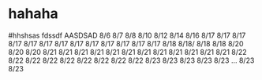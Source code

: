 # hahaha
#hhshsas
fdssdf
AASDSAD
8/6
8/7
8/8
8/10
8/12
8/14
8/16
8/17 8/17 8/17 8/17 8/17 8/17 8/17 8/17 8/17 8/17 8/17 8/17 8/17 
8/18 8/18/ 8/18 8/18
8/20 8/20 8/20
8/21 8/21 8/21 8/21 8/21 8/21 8/21 8/21 8/21 8/21 8/21 8/21
8/22 8/22 8/22 8/22 8/22 8/22 8/22 8/22 8/22
8/23 8/23 8/23 8/23 8/23 ...
8/23 8/23
